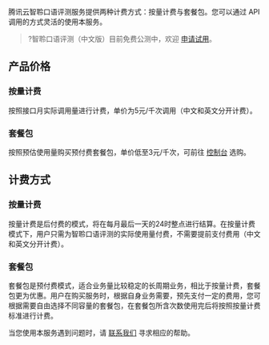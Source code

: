 腾讯云智聆口语评测服务提供两种计费方式：按量计费与套餐包。您可以通过 API 调用的方式灵活的使用本服务。
>?智聆口语评测（中文版）目前免费公测中，欢迎 [申请试用]()。

## 产品价格
### 按量计费
按照接口月实际调用量进行计费，单价为5元/千次调用（中文和英文分开计费）。
### 套餐包
按照预估使用量购买预付费套餐包，单价低至3元/千次，可前往 [控制台](https://console.cloud.tencent.com/soe) 选购。


## 计费方式
### 按量计费
按量计费是后付费的模式，将在每月最后一天的24时整点进行结算。在按量计费模式下，用户只需为智聆口语评测的实际使用量付费，不需要提前支付费用（中文和英文分开计费）。
### 套餐包
套餐包是预付费模式，适合业务量比较稳定的长周期业务，相比于按量计费，套餐包更为优惠。用户在购买服务时，根据自身业务需要，预先支付一定的费用，您可根据需要自由选择不同容量的套餐包，在套餐包所含次数使用完后将按照按量计费标准进行计费。

当您使用本服务遇到问题时，请 [联系我们](https://cloud.tencent.com/about/connect) 寻求相应的帮助。
